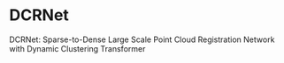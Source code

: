 # DCRNet
DCRNet: Sparse-to-Dense Large Scale Point Cloud Registration Network with Dynamic Clustering Transformer
